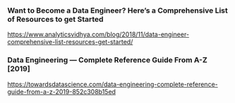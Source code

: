 
### Want to Become a Data Engineer? Here’s a Comprehensive List of Resources to get Started
https://www.analyticsvidhya.com/blog/2018/11/data-engineer-comprehensive-list-resources-get-started/

### Data Engineering — Complete Reference Guide From A-Z [2019]
https://towardsdatascience.com/data-engineering-complete-reference-guide-from-a-z-2019-852c308b15ed
